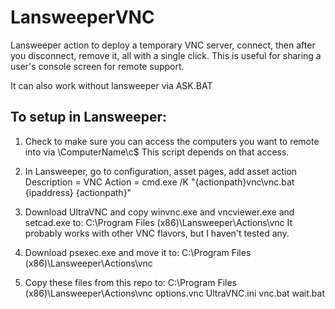 # LansweeperVNC
Lansweeper action to deploy a temporary VNC server, connect, then after you disconnect, remove it, all with a single click.  This is useful for sharing a user's console screen for remote support.

It can also work without lansweeper via ASK.BAT

## To setup in Lansweeper:
1. Check to make sure you can access the computers you want to remote into via \\ComputerName\c$
   This script depends on that access.

2. In Lansweeper, go to configuration, asset pages, add asset action
Description = VNC
Action = cmd.exe /K "{actionpath}vnc\vnc.bat {ipaddress} {actionpath}"

3. Download UltraVNC and copy winvnc.exe and vncviewer.exe and setcad.exe to:
C:\Program Files (x86)\Lansweeper\Actions\vnc
It probably works with other VNC flavors, but I haven't tested any.

4. Download psexec.exe and move it to:
C:\Program Files (x86)\Lansweeper\Actions\vnc

5. Copy these files from this repo to:
C:\Program Files (x86)\Lansweeper\Actions\vnc
options.vnc
UltraVNC.ini
vnc.bat
wait.bat
